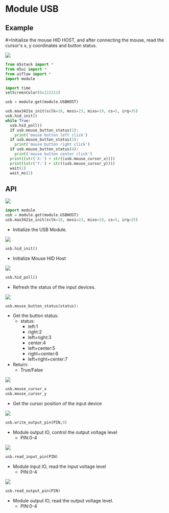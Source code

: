 # Module USB

## Example

#>Initialize the mouse HID HOST, and after connecting the mouse, read the cursor's x, y coordinates and button status.

<img class="blockly_svg" src="https://m5stack.oss-cn-shenzhen.aliyuncs.com/resource/docs/static/assets/img/uiflow/blockly/modules/usb/uiflow_block_usb_example.svg">

```python
from m5stack import *
from m5ui import *
from uiflow import *
import module

import time
setScreenColor(0x222222)

usb = module.get(module.USBHOST)

usb.max3421e_init(sclk=18, mosi=23, miso=19, cs=5, irq=35)
usb.hid_init()
while True:
  usb.hid_poll()
  if usb.mouse_button_status(1):
    print('mouse button left click')
  if usb.mouse_button_status(2):
    print('mouse button right click')
  if usb.mouse_button_status(4):
    print('mouse button center click')
  print((str('X:') + str((usb.mouse_cursor_x))))
  print((str('Y:') + str((usb.mouse_cursor_y))))
  wait(1)
  wait_ms(2)
```

## API

<img class="blockly_svg" src="https://m5stack.oss-cn-shenzhen.aliyuncs.com/resource/docs/static/assets/img/uiflow/blockly/modules/usb/uiflow_block_module_usb_init_max3421.svg">

```python
import module
usb = module.get(module.USBHOST)
usb.max3421e_init(sclk=18, mosi=23, miso=19, cs=5, irq=35)
```

- Initialize the USB Module.


<img class="blockly_svg" src="https://m5stack.oss-cn-shenzhen.aliyuncs.com/resource/docs/static/assets/img/uiflow/blockly/modules/usb/uiflow_block_usb_init.svg">

```python
usb.hid_init()
```

- Initialize Mouse HID Host


<img class="blockly_svg" src="https://m5stack.oss-cn-shenzhen.aliyuncs.com/resource/docs/static/assets/img/uiflow/blockly/modules/usb/uiflow_block_usb_hid_poll.svg">


```python
usb.hid_poll()
```

- Refresh the status of the input devices.

<img class="blockly_svg" src="https://m5stack.oss-cn-shenzhen.aliyuncs.com/resource/docs/static/assets/img/uiflow/blockly/modules/usb/uiflow_block_usb_mouse_get_click_status.svg">

```python
usb.mouse_button_status(status):
```

- Get the button status:
  - status:
    - left:1
    - right:2
    - left+right:3
    - center:4
    - left+center:5
    - right+center:6
    - left+right+center:7
- Return:
  - True/False


<img class="blockly_svg" src="https://m5stack.oss-cn-shenzhen.aliyuncs.com/resource/docs/static/assets/img/uiflow/blockly/modules/usb/uiflow_block_usb_mouse_cutsor.svg">

```python
usb.mouse_cursor_x
usb.mouse_cursor_y
```

- Get the cursor position of the input device


<img class="blockly_svg" src="https://m5stack.oss-cn-shenzhen.aliyuncs.com/resource/docs/static/assets/img/uiflow/blockly/modules/usb/uiflow_block_usb_read_output_pin_value.svg">

```python
usb.write_output_pin(PIN,0)
```

- Module output IO, control the output voltage level
  - PIN:0-4

<img class="blockly_svg" src="https://m5stack.oss-cn-shenzhen.aliyuncs.com/resource/docs/static/assets/img/uiflow/blockly/modules/usb/uiflow_block_usb_read_input_pin.svg">

```python
usb.read_input_pin(PIN)
```

- Module input IO, read the input voltage level
  - PIN:0-4

<img class="blockly_svg" src="https://m5stack.oss-cn-shenzhen.aliyuncs.com/resource/docs/static/assets/img/uiflow/blockly/modules/usb/uiflow_block_usb_read_output_pin.svg">

```python
usb.read_output_pin(PIN)
```

- Module output IO, read the output voltage level.
  - PIN:0-4

